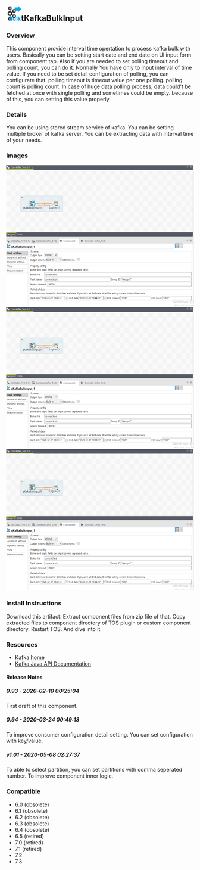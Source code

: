 ## <img src='./logo.jpg' width='40' height='40'>tKafkaBulkInput

### Overview
This component provide interval time opertation to process kafka bulk with users.
Basically you can be setting start date and end date on UI input form from component tap. Also if you are needed to set polling timeout and polling count, you can do it.
Normally You have only to input interval of time value. If you need to be set detail configuration of polling, you can configurate that. polling timeout is timeout value per one polling. polling count is polling count. In case of huge data polling process, data could't be fetched at once with single polling and sometimes could be empty. because of this, you can setting this value properly.

### Details
You can be using stored stream service of kafka.
You can be setting multiple broker of kafka server.
You can be extracting data with interval time of your needs.
### Images
<a href='./screenshots/v_v1.01__3.jpg'><img src='./screenshots/v_v1.01__3.jpg' ></a>
<a href='./screenshots/v_0.94__2.jpg'><img src='./screenshots/v_0.94__2.jpg' ></a>
<a href='./screenshots/v_0.93__1.jpg'><img src='./screenshots/v_0.93__1.jpg' ></a>


### Install Instructions
Download this artifact.
Extract component files from zip file of that.
Copy extracted files to component directory of TOS plugin or custom component directory.
Restart TOS.
And dive into it.
### Resources
 * <a href=https://kafka.apache.org/intro>Kafka home</a>
 * <a href=https://kafka.apache.org/10/javadoc/index.html>Kafka Java API Documentation</a>

#### Release Notes

##### 0.93 - 2020-02-10 00:25:04
First draft of this component.
##### 0.94 - 2020-03-24 00:49:13
To improve consumer configuration detail setting.
You can set configuration with key/value.
##### v1.01 - 2020-05-08 02:27:37
To able to select partition, you can set partitions with comma seperated number.
To improve component inner logic.
### Compatible
 -  6.0 (obsolete)
 -   6.1 (obsolete)
 -   6.2 (obsolete)
 -   6.3 (obsolete)
 -   6.4 (obsolete)
 -  6.5 (retired)
 -  7.0 (retired)
 -  7.1 (retired)
 - 7.2
 - 7.3